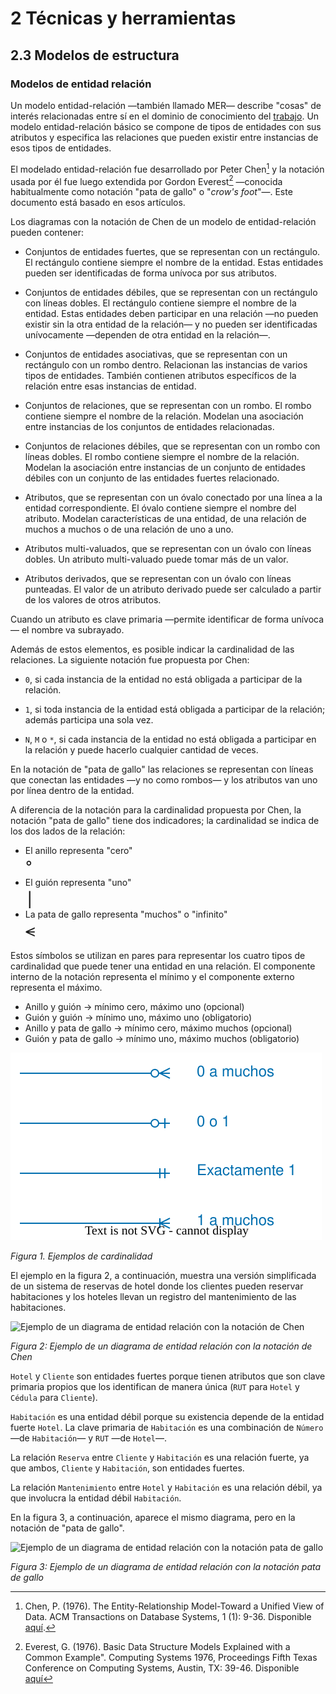# 2 Técnicas y herramientas

## 2.3 Modelos de estructura

### Modelos de entidad relación

Un modelo entidad-relación —también llamado MER— describe "cosas" de interés
relacionadas entre sí en el dominio de conocimiento del
[trabajo](/4_Conceptos/4_Trabajo_y_area_de_trabajo.md). Un modelo
entidad-relación básico se compone de tipos de entidades con sus atributos y
especifica las relaciones que pueden existir entre instancias de esos tipos de
entidades.

El modelado entidad-relación fue desarrollado por Peter Chen[^1] y la notación
usada por él fue luego extendida por Gordon Everest[^2] —conocida habitualmente
como notación "pata de gallo" o "*crow's foot*"—. Este documento está
basado en esos artículos.

Los diagramas con la notación de Chen de un modelo de entidad-relación pueden
contener:

* Conjuntos de entidades fuertes, que se representan con un rectángulo. El
  rectángulo contiene siempre el nombre de la entidad. Estas entidades pueden
  ser identificadas de forma unívoca por sus atributos.

* Conjuntos de entidades débiles, que se representan con un rectángulo con
  líneas dobles. El rectángulo contiene siempre el nombre de la entidad. Estas
  entidades deben participar en una relación —no pueden existir sin la otra
  entidad de la relación— y no pueden ser identificadas unívocamente —dependen
  de otra entidad en la relación—.

* Conjuntos de entidades asociativas, que se representan con un rectángulo con
  un rombo dentro. Relacionan las instancias de varios tipos de entidades.
  También contienen atributos específicos de la relación entre esas instancias
  de entidad.

* Conjuntos de relaciones, que se representan con un rombo. El rombo contiene
  siempre el nombre de la relación. Modelan una asociación entre instancias de
  los conjuntos de entidades relacionadas.

* Conjuntos de relaciones débiles, que se representan con un rombo con líneas
  dobles. El rombo contiene siempre el nombre de la relación. Modelan la
  asociación entre instancias de un conjunto de entidades débiles con un
  conjunto de las entidades fuertes relacionado.

* Atributos, que se representan con un óvalo conectado por una línea a la
  entidad correspondiente. El óvalo contiene siempre el nombre del atributo.
  Modelan características de una entidad, de una relación de muchos a muchos o
  de una relación de uno a uno.

* Atributos multi-valuados, que se representan con un óvalo con líneas dobles.
  Un atributo multi-valuado puede tomar más de un valor.

* Atributos derivados, que se representan con un óvalo con líneas punteadas. El
  valor de un atributo derivado puede ser calculado a partir de los valores de
  otros atributos.

Cuando un atributo es clave primaria —permite identificar de forma unívoca— el
nombre va subrayado.

Además de estos elementos, es posible indicar la cardinalidad de las relaciones.
La siguiente notación fue propuesta por Chen:

* `0`, si cada instancia de la entidad no está obligada a participar de la
  relación.

* `1`, si toda instancia de la entidad está obligada a participar de la
  relación; además participa una sola vez.

* `N`, `M` o `*`, si cada instancia de la entidad no está obligada a participar
  en la relación y puede hacerlo cualquier cantidad de veces.

En la notación de "pata de gallo" las relaciones se representan con líneas que
conectan las entidades —y no como rombos— y los atributos van uno por línea
dentro de la entidad.

A diferencia de la notación para la cardinalidad propuesta por Chen, la
notación "pata de gallo" tiene dos indicadores; la cardinalidad se indica de los
dos lados de la relación:

* El anillo representa "cero"
  <br><span style="font-size:200%;">ᐤ</span>
* El guión representa "uno"
  <br><span style="font-size:200%;">∣</span>
* La pata de gallo representa "muchos" o "infinito"
  <br><span style="font-size:200%;">⪪</span>

Estos símbolos se utilizan en pares para representar los cuatro tipos de
cardinalidad que puede tener una entidad en una relación. El componente interno
de la notación representa el mínimo y el componente externo representa el
máximo.

* Anillo y guión → mínimo cero, máximo uno (opcional)
* Guión y guión → mínimo uno, máximo uno (obligatorio)
* Anillo y pata de gallo → mínimo cero, máximo muchos (opcional)
* Guión y pata de gallo → mínimo uno, máximo muchos (obligatorio)

![](/diagrams/Entity_Relationship_Diagram_Cardinality.svg)

*Figura 1. Ejemplos de cardinalidad*

El ejemplo en la figura 2, a continuación, muestra una versión simplificada de
un sistema de reservas de hotel donde los clientes pueden reservar habitaciones
y los hoteles llevan un registro del mantenimiento de las habitaciones.

![Ejemplo de un diagrama de entidad relación con la notación de
Chen](/diagrams/Entity_Relationship_Model_Example_Chen.svg)

*Figura 2: Ejemplo de un diagrama de entidad relación con la notación de Chen*

`Hotel` y `Cliente` son entidades fuertes porque tienen atributos que son clave
primaria propios que los identifican de manera única (`RUT` para `Hotel` y
`Cédula` para `Cliente`).

`Habitación` es una entidad débil porque su existencia depende de la entidad
fuerte `Hotel`. La clave primaria de `Habitación` es una combinación de `Número`
—de `Habitación`— y `RUT` —de `Hotel`—.

La relación `Reserva` entre `Cliente` y `Habitación` es una relación fuerte, ya
que ambos, `Cliente` y `Habitación`, son entidades fuertes.

La relación `Mantenimiento` entre `Hotel` y `Habitación` es una relación débil,
ya que involucra la entidad débil `Habitación`.

En la figura 3, a continuación, aparece el mismo diagrama, pero en la notación
de "pata de gallo".

![Ejemplo de un diagrama de entidad relación con la notación pata de
gallo](/diagrams/Entity_Relationship_Model_Example_Crows_Foot.svg)

*Figura 3: Ejemplo de un diagrama de entidad relación con la notación pata de
gallo*

[^1]: Chen, P. (1976). The Entity-Relationship Model-Toward a Unified View of
      Data. ACM Transactions on Database Systems, 1 (1): 9-36. Disponible
      [aquí](https://dl.acm.org/doi/pdf/10.1145/320434.320440).
[^2]: Everest, G. (1976). Basic Data Structure Models Explained with a Common
      Example". Computing Systems 1976, Proceedings Fifth Texas Conference on
      Computing Systems, Austin, TX: 39-46. Disponible
      [aquí](https://www.researchgate.net/publication/291448084_BASIC_DATA_STRUCTURE_MODELS_EXPLAINED_WITH_A_COMMON_EXAMPLE)
